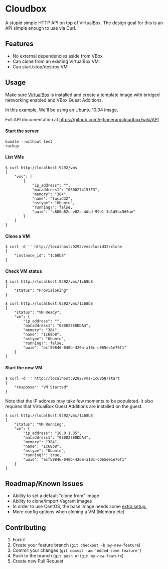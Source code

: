 # Cloudbox

A stupid simple HTTP API on top of VirtualBox. The design goal for this is an API simple enough to use via Curl.

## Features ##

* No external dependencies aside from VBox
* Can clone from an existing VirtualBox VM
* Can start/stop/destroy VM

## Usage

Make sure [VirtualBox](http://www.virtualbox.org) is installed and create a template image with bridged networking enabled and VBox Guest Additions.

In this example, We'll be using an Ubuntu 10.04 image.

Full API documentation at https://github.com/ejfinneran/cloudbox/wiki/API

#### Start the server ####
    bundle --without test
    rackup

#### List VMs ####
    $ curl http://localhost:9292/vms
    {
        "vms": [
            {
                "ip_address": "",
                "macaddress1": "0800274153F3",
                "memory": "384",
                "name": "lucid32",
                "ostype": "Ubuntu",
                "running?": false,
                "uuid": "c880a82c-e02c-4dbd-99e1-3d1d5bc560ae"
            }
        ]
    }
#### Clone a VM ####
    $ curl -d '' http://localhost:9292/vms/lucid32/clone
    {
        "instance_id": "1c68b8"
    }

#### Check VM status ####

    $ curl http://localhost:9292/vms/1c68b8
    {
        "status": "Provisioning"
    }

    $ curl http://localhost:9292/vms/1c68b8
    {
        "status": "VM Ready",
        "vm": {
            "ip_address": "",
            "macaddress1": "080027E0DDA4",
            "memory": "384",
            "name": "1c68b8",
            "ostype": "Ubuntu",
            "running?": false,
            "uuid": "ecf59846-040b-426a-a10c-c065ee1e76f1"
        }
    }

#### Start the new VM ####

    $ curl -d '' http://localhost:9292/vms/1c68b8/start
    {
        "response": "VM Started"
    }

Note that the IP address may take few moments to be populated.  It also requires that VirtualBox Guest Additions are installed on the guest.

    $ curl http://localhost:9292/vms/1c68b8
    {
        "status": "VM Running",
        "vm": {
            "ip_address": "10.0.1.35",
            "macaddress1": "080027E0DDA4",
            "memory": "384",
            "name": "1c68b8",
            "ostype": "Ubuntu",
            "running?": true,
            "uuid": "ecf59846-040b-426a-a10c-c065ee1e76f1"
        }
    }

## Roadmap/Known Issues ##

* Ability to set a default "clone from" image
* Ability to clone/import Vagrant images
* In order to use CentOS, the base image needs some [extra setup.](http://www.cyberciti.biz/tips/vmware-linux-lost-eth0-after-cloning-image.html)
* More config options when cloning a VM (Memory etc)

## Contributing ##

1. Fork it
2. Create your feature branch (`git checkout -b my-new-feature`)
3. Commit your changes (`git commit -am 'Added some feature'`)
4. Push to the branch (`git push origin my-new-feature`)
5. Create new Pull Request
